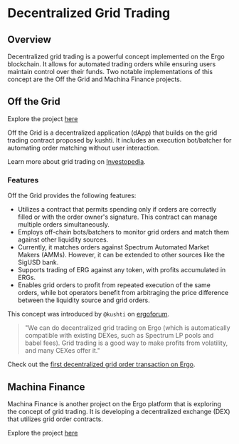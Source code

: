 # Decentralized Grid Trading

## Overview
Decentralized grid trading is a powerful concept implemented on the Ergo blockchain. It allows for automated trading orders while ensuring users maintain control over their funds. Two notable implementations of this concept are the Off the Grid and Machina Finance projects.

## Off the Grid
Explore the project [here](https://github.com/Telefragged/off-the-grid/)

Off the Grid is a decentralized application (dApp) that builds on the grid trading contract proposed by kushti. It includes an execution bot/batcher for automating order matching without user interaction.

Learn more about grid trading on [Investopedia](https://www.investopedia.com/terms/g/grid-trading.asp).

### Features

Off the Grid provides the following features:

- Utilizes a contract that permits spending only if orders are correctly filled or with the order owner's signature. This contract can manage multiple orders simultaneously.
- Employs off-chain bots/batchers to monitor grid orders and match them against other liquidity sources.
- Currently, it matches orders against Spectrum Automated Market Makers (AMMs). However, it can be extended to other sources like the SigUSD bank.
- Supports trading of ERG against any token, with profits accumulated in ERGs.
- Enables grid orders to profit from repeated execution of the same orders, while bot operators benefit from arbitraging the price difference between the liquidity source and grid orders.

This concept was introduced by `@kushti` on [ergoforum](https://www.ergoforum.org/t/decentralized-grid-trading-on-ergo/).

> "We can do decentralized grid trading on Ergo (which is automatically compatible with existing DEXes, such as Spectrum LP pools and babel fees). Grid trading is a good way to make profits from volatility, and many CEXes offer it."

Check out the [first decentralized grid order transaction on Ergo](https://twitter.com/chepurnoy/status/1582657292834861057).

## Machina Finance

Machina Finance is another project on the Ergo platform that is exploring the concept of grid trading. It is developing a decentralized exchange (DEX) that utilizes grid order contracts.

Explore the project [here](../eco/machina-finance.md)
